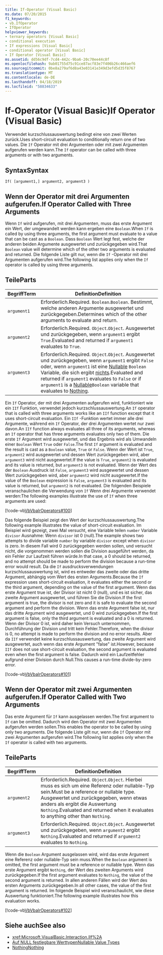 ```yaml
---
title: If-Operator (Visual Basic)
ms.date: 07/20/2015
f1_keywords:
- vb.IfOperator
- IfOperator
helpviewer_keywords:
- ternary operators [Visual Basic]
- conditional execution
- If expressions [Visual Basic]
- conditional operator [Visual Basic]
- If Operator [Visual Basic]
ms.assetid: dd56c9df-7cd4-442c-9ba6-20c70ee44c8f
ms.openlocfilehash: 9ab01755d75c91ce87acf83e7f406b26c466aef6
ms.sourcegitcommit: 0be8a279af6d8a43e03141e349d3efd5d35f8767
ms.translationtype: MT
ms.contentlocale: de-DE
ms.lasthandoff: 04/18/2019
ms.locfileid: "58834633"
---
```

# <a name="if-operator-visual-basic"></a><span data-ttu-id="dcf0e-102">If-Operator (Visual Basic)</span><span class="sxs-lookup"><span data-stu-id="dcf0e-102">If Operator (Visual Basic)</span></span>
<span data-ttu-id="dcf0e-103">Verwendet kurzschlussauswertung bedingt eine von zwei Werten zurück.</span><span class="sxs-lookup"><span data-stu-id="dcf0e-103">Uses short-circuit evaluation to conditionally return one of two values.</span></span> <span data-ttu-id="dcf0e-104">Die `If` Operator mit drei Argumenten oder mit zwei Argumenten aufgerufen werden kann.</span><span class="sxs-lookup"><span data-stu-id="dcf0e-104">The `If` operator can be called with three arguments or with two arguments.</span></span>  
  
## <a name="syntax"></a><span data-ttu-id="dcf0e-105">Syntax</span><span class="sxs-lookup"><span data-stu-id="dcf0e-105">Syntax</span></span>  
  
```  
If( [argument1,] argument2, argument3 )  
```  
  
## <a name="if-operator-called-with-three-arguments"></a><span data-ttu-id="dcf0e-106">Wenn der Operator mit drei Argumenten aufgerufen.</span><span class="sxs-lookup"><span data-stu-id="dcf0e-106">If Operator Called with Three Arguments</span></span>  
 <span data-ttu-id="dcf0e-107">Wenn `If` wird aufgerufen, mit drei Argumenten, muss das erste Argument ein Wert, der umgewandelt werden kann ergeben eine `Boolean`.</span><span class="sxs-lookup"><span data-stu-id="dcf0e-107">When `If` is called by using three arguments, the first argument must evaluate to a value that can be cast as a `Boolean`.</span></span> <span data-ttu-id="dcf0e-108">Dass `Boolean` Wert legt fest, welche der anderen beiden Argumente ausgewertet und zurückgegeben wird.</span><span class="sxs-lookup"><span data-stu-id="dcf0e-108">That `Boolean` value will determine which of the other two arguments is evaluated and returned.</span></span> <span data-ttu-id="dcf0e-109">Die folgende Liste gilt nur, wenn die `If` -Operator mit drei Argumenten aufgerufen wird.</span><span class="sxs-lookup"><span data-stu-id="dcf0e-109">The following list applies only when the `If` operator is called by using three arguments.</span></span>  
  
## <a name="parts"></a><span data-ttu-id="dcf0e-110">Teile</span><span class="sxs-lookup"><span data-stu-id="dcf0e-110">Parts</span></span>  
  
|<span data-ttu-id="dcf0e-111">Begriff</span><span class="sxs-lookup"><span data-stu-id="dcf0e-111">Term</span></span>|<span data-ttu-id="dcf0e-112">Definition</span><span class="sxs-lookup"><span data-stu-id="dcf0e-112">Definition</span></span>|  
|---|---|  
|`argument1`|<span data-ttu-id="dcf0e-113">Erforderlich.</span><span class="sxs-lookup"><span data-stu-id="dcf0e-113">Required.</span></span> <span data-ttu-id="dcf0e-114">`Boolean`.</span><span class="sxs-lookup"><span data-stu-id="dcf0e-114">`Boolean`.</span></span> <span data-ttu-id="dcf0e-115">Bestimmt, welche anderen Argumente ausgewertet und zurückgegeben.</span><span class="sxs-lookup"><span data-stu-id="dcf0e-115">Determines which of the other arguments to evaluate and return.</span></span>|  
|`argument2`|<span data-ttu-id="dcf0e-116">Erforderlich.</span><span class="sxs-lookup"><span data-stu-id="dcf0e-116">Required.</span></span> <span data-ttu-id="dcf0e-117">`Object`.</span><span class="sxs-lookup"><span data-stu-id="dcf0e-117">`Object`.</span></span> <span data-ttu-id="dcf0e-118">Ausgewertet und zurückgegeben, wenn `argument1` ergibt `True`.</span><span class="sxs-lookup"><span data-stu-id="dcf0e-118">Evaluated and returned if `argument1` evaluates to `True`.</span></span>|  
|`argument3`|<span data-ttu-id="dcf0e-119">Erforderlich.</span><span class="sxs-lookup"><span data-stu-id="dcf0e-119">Required.</span></span> <span data-ttu-id="dcf0e-120">`Object`.</span><span class="sxs-lookup"><span data-stu-id="dcf0e-120">`Object`.</span></span> <span data-ttu-id="dcf0e-121">Ausgewertet und zurückgegeben, wenn `argument1` ergibt `False` oder, wenn `argument1` ist eine [Nullable](../../../visual-basic/programming-guide/language-features/data-types/nullable-value-types.md) `Boolean` Variable, die sich ergibt [nichts](../../../visual-basic/language-reference/nothing.md).</span><span class="sxs-lookup"><span data-stu-id="dcf0e-121">Evaluated and returned if `argument1` evaluates to `False` or if `argument1` is a [Nullable](../../../visual-basic/programming-guide/language-features/data-types/nullable-value-types.md)`Boolean` variable that evaluates to [Nothing](../../../visual-basic/language-reference/nothing.md).</span></span>|  
  
 <span data-ttu-id="dcf0e-122">Ein `If` Operator, der mit drei Argumenten aufgerufen wird, funktioniert wie ein `IIf` Funktion, verwendet jedoch kurzschlussauswertung.</span><span class="sxs-lookup"><span data-stu-id="dcf0e-122">An `If` operator that is called with three arguments works like an `IIf` function except that it uses short-circuit evaluation.</span></span> <span data-ttu-id="dcf0e-123">Ein `IIf` -Funktion wertet immer alle drei Argumente, während ein `If` Operator, der drei Argumenten wertet nur zwei davon.</span><span class="sxs-lookup"><span data-stu-id="dcf0e-123">An `IIf` function always evaluates all three of its arguments, whereas an `If` operator that has three arguments evaluates only two of them.</span></span> <span data-ttu-id="dcf0e-124">Die erste `If` Argument wird ausgewertet, und das Ergebnis wird als Umwandeln einer `Boolean` Wert `True` oder `False`.</span><span class="sxs-lookup"><span data-stu-id="dcf0e-124">The first `If` argument is evaluated and the result is cast as a `Boolean` value, `True` or `False`.</span></span> <span data-ttu-id="dcf0e-125">Wenn der Wert ist `True`, `argument2` wird ausgewertet und dessen Wert zurückgegeben wird, aber `argument3` wird nicht ausgewertet.</span><span class="sxs-lookup"><span data-stu-id="dcf0e-125">If the value is `True`, `argument2` is evaluated and its value is returned, but `argument3` is not evaluated.</span></span> <span data-ttu-id="dcf0e-126">Wenn der Wert des der `Boolean` Ausdruck ist `False`, `argument3` wird ausgewertet und dessen Wert zurückgegeben wird, aber `argument2` wird nicht ausgewertet.</span><span class="sxs-lookup"><span data-stu-id="dcf0e-126">If the value of the `Boolean` expression is `False`, `argument3` is evaluated and its value is returned, but `argument2` is not evaluated.</span></span> <span data-ttu-id="dcf0e-127">Die folgenden Beispiele veranschaulichen die Verwendung von `If` Wenn drei Argumente verwendet werden:</span><span class="sxs-lookup"><span data-stu-id="dcf0e-127">The following examples illustrate the use of `If` when three arguments are used:</span></span>  
  
 [!code-vb[VbVbalrOperators#100](~/samples/snippets/visualbasic/VS_Snippets_VBCSharp/VbVbalrOperators/VB/Class4.vb#100)]  
  
 <span data-ttu-id="dcf0e-128">Das folgende Beispiel zeigt den Wert der kurzschlussauswertung.</span><span class="sxs-lookup"><span data-stu-id="dcf0e-128">The following example illustrates the value of short-circuit evaluation.</span></span> <span data-ttu-id="dcf0e-129">Im Beispiel wird gezeigt, zwei Mal versucht, eine Variable teilen `number` Variable `divisor` Ausnahme: Wenn `divisor` ist 0 (null).</span><span class="sxs-lookup"><span data-stu-id="dcf0e-129">The example shows two attempts to divide variable `number` by variable `divisor` except when `divisor` is zero.</span></span> <span data-ttu-id="dcf0e-130">In diesem Fall wird 0 zurückgegeben werden sollen, und versucht nicht, die vorgenommen werden sollen die Division ausgeführt werden, da ein Fehler zur Laufzeit führen würde.</span><span class="sxs-lookup"><span data-stu-id="dcf0e-130">In that case, a 0 should be returned, and no attempt should be made to perform the division because a run-time error would result.</span></span> <span data-ttu-id="dcf0e-131">Da die `If` ausdrucksverwendungen kurzschlussauswertung ist, wird es entweder das zweite oder das dritte Argument, abhängig vom Wert des ersten Arguments.</span><span class="sxs-lookup"><span data-stu-id="dcf0e-131">Because the `If` expression uses short-circuit evaluation, it evaluates either the second or the third argument, depending on the value of the first argument.</span></span> <span data-ttu-id="dcf0e-132">Wenn das erste Argument true ist, der Divisor ist nicht 0 (null), und es ist sicher, das zweite Argument ausgewertet, und führen Sie die Division.</span><span class="sxs-lookup"><span data-stu-id="dcf0e-132">If the first argument is true, the divisor is not zero and it is safe to evaluate the second argument and perform the division.</span></span> <span data-ttu-id="dcf0e-133">Wenn das erste Argument false ist, nur das dritte Argument wird ausgewertet, und 0 wird zurückgegeben.</span><span class="sxs-lookup"><span data-stu-id="dcf0e-133">If the first argument is false, only the third argument is evaluated and a 0 is returned.</span></span> <span data-ttu-id="dcf0e-134">Wenn der Divisor 0 ist, wird daher kein Versuch unternommen, Durchführung der Division und tritt kein Fehler.</span><span class="sxs-lookup"><span data-stu-id="dcf0e-134">Therefore, when the divisor is 0, no attempt is made to perform the division and no error results.</span></span> <span data-ttu-id="dcf0e-135">Aber da `IIf` verwendet keine kurzschlussauswertung, das zweite Argument wird ausgewertet, auch wenn das erste Argument "false" ist.</span><span class="sxs-lookup"><span data-stu-id="dcf0e-135">However, because `IIf` does not use short-circuit evaluation, the second argument is evaluated even when the first argument is false.</span></span> <span data-ttu-id="dcf0e-136">Dadurch wird ein Laufzeitfehler aufgrund einer Division durch Null.</span><span class="sxs-lookup"><span data-stu-id="dcf0e-136">This causes a run-time divide-by-zero error.</span></span>  
  
 [!code-vb[VbVbalrOperators#101](~/samples/snippets/visualbasic/VS_Snippets_VBCSharp/VbVbalrOperators/VB/Class4.vb#101)]  
  
## <a name="if-operator-called-with-two-arguments"></a><span data-ttu-id="dcf0e-137">Wenn der Operator mit zwei Argumenten aufgerufen.</span><span class="sxs-lookup"><span data-stu-id="dcf0e-137">If Operator Called with Two Arguments</span></span>  
 <span data-ttu-id="dcf0e-138">Das erste Argument für `If` kann ausgelassen werden.</span><span class="sxs-lookup"><span data-stu-id="dcf0e-138">The first argument to `If` can be omitted.</span></span> <span data-ttu-id="dcf0e-139">Dadurch wird den Operator mit zwei Argumenten aufgerufen werden sollen.</span><span class="sxs-lookup"><span data-stu-id="dcf0e-139">This enables the operator to be called by using only two arguments.</span></span> <span data-ttu-id="dcf0e-140">Die folgende Liste gilt nur, wenn die `If` Operator mit zwei Argumenten aufgerufen wird.</span><span class="sxs-lookup"><span data-stu-id="dcf0e-140">The following list applies only when the `If` operator is called with two arguments.</span></span>  
  
## <a name="parts"></a><span data-ttu-id="dcf0e-141">Teile</span><span class="sxs-lookup"><span data-stu-id="dcf0e-141">Parts</span></span>  
  
|<span data-ttu-id="dcf0e-142">Begriff</span><span class="sxs-lookup"><span data-stu-id="dcf0e-142">Term</span></span>|<span data-ttu-id="dcf0e-143">Definition</span><span class="sxs-lookup"><span data-stu-id="dcf0e-143">Definition</span></span>|  
|---|---|  
|`argument2`|<span data-ttu-id="dcf0e-144">Erforderlich.</span><span class="sxs-lookup"><span data-stu-id="dcf0e-144">Required.</span></span> <span data-ttu-id="dcf0e-145">`Object`.</span><span class="sxs-lookup"><span data-stu-id="dcf0e-145">`Object`.</span></span> <span data-ttu-id="dcf0e-146">Hierbei muss es sich um eine Referenz oder nullable-Typ sein.</span><span class="sxs-lookup"><span data-stu-id="dcf0e-146">Must be a reference or nullable type.</span></span> <span data-ttu-id="dcf0e-147">Ausgewertet und zurückgegeben, wenn etwas anders als ergibt die Auswertung `Nothing`.</span><span class="sxs-lookup"><span data-stu-id="dcf0e-147">Evaluated and returned when it evaluates to anything other than `Nothing`.</span></span>|  
|`argument3`|<span data-ttu-id="dcf0e-148">Erforderlich.</span><span class="sxs-lookup"><span data-stu-id="dcf0e-148">Required.</span></span> <span data-ttu-id="dcf0e-149">`Object`.</span><span class="sxs-lookup"><span data-stu-id="dcf0e-149">`Object`.</span></span> <span data-ttu-id="dcf0e-150">Ausgewertet und zurückgegeben, wenn `argument2` ergibt `Nothing`.</span><span class="sxs-lookup"><span data-stu-id="dcf0e-150">Evaluated and returned if `argument2` evaluates to `Nothing`.</span></span>|  
  
 <span data-ttu-id="dcf0e-151">Wenn die `Boolean` Argument ausgelassen wird, wird das erste Argument eine Referenz oder nullable-Typ sein muss.</span><span class="sxs-lookup"><span data-stu-id="dcf0e-151">When the `Boolean` argument is omitted, the first argument must be a reference or nullable type.</span></span> <span data-ttu-id="dcf0e-152">Wenn das erste Argument ergibt `Nothing`, der Wert des zweiten Arguments wird zurückgegeben.</span><span class="sxs-lookup"><span data-stu-id="dcf0e-152">If the first argument evaluates to `Nothing`, the value of the second argument is returned.</span></span> <span data-ttu-id="dcf0e-153">In allen anderen Fällen wird der Wert des ersten Arguments zurückgegeben.</span><span class="sxs-lookup"><span data-stu-id="dcf0e-153">In all other cases, the value of the first argument is returned.</span></span> <span data-ttu-id="dcf0e-154">Im folgende Beispiel wird veranschaulicht, wie diese Auswertung funktioniert.</span><span class="sxs-lookup"><span data-stu-id="dcf0e-154">The following example illustrates how this evaluation works.</span></span>  
  
 [!code-vb[VbVbalrOperators#102](~/samples/snippets/visualbasic/VS_Snippets_VBCSharp/VbVbalrOperators/VB/Class4.vb#102)]  
  
## <a name="see-also"></a><span data-ttu-id="dcf0e-155">Siehe auch</span><span class="sxs-lookup"><span data-stu-id="dcf0e-155">See also</span></span>

- <xref:Microsoft.VisualBasic.Interaction.IIf%2A>
- [<span data-ttu-id="dcf0e-156">Auf NULL festlegbare Werttypen</span><span class="sxs-lookup"><span data-stu-id="dcf0e-156">Nullable Value Types</span></span>](../../../visual-basic/programming-guide/language-features/data-types/nullable-value-types.md)
- [<span data-ttu-id="dcf0e-157">Nothing</span><span class="sxs-lookup"><span data-stu-id="dcf0e-157">Nothing</span></span>](../../../visual-basic/language-reference/nothing.md)
